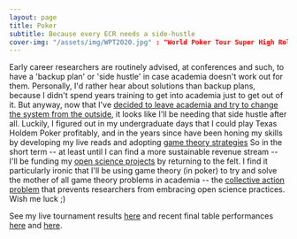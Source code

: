 ```yaml
---
layout: page
title: Poker
subtitle: Because every ECR needs a side-hustle
cover-img: "/assets/img/WPT2020.jpg" : "World Poker Tour Super High Roller Event, Gold Coast (2021)"
---
```


Early career researchers are routinely advised, at conferences and such, to have a 'backup plan' or 'side hustle' in case academia doesn't work out for them. Personally, I'd rather hear about solutions than backup plans, because I didn't spend years training to get into academia just to get out of it. But anyway, now that I've [decided to leave academia and try to change the system from the outside](/about), it looks like I'll be needing that side hustle after all. Luckily, I figured out in my undergraduate days that I could play Texas Holdem Poker profitably, and in the years since have been honing my skills by developing my live reads and adopting [game theory strategies](https://upswingpoker.com/gto-poker-game-theory-optimal-strategy/) So in the short term -- at least until I can find a more sustainable revenue stream -- I'll be funding my [open science projects](/openscience) by returning to the felt. I find it particularly ironic that I'll be using game theory (in poker) to try and solve the mother of all game theory problems in academia -- the [collective action problem](http://gametheory101.com/courses/international-relations-101/collective-action-problems/) that prevents researchers from embracing open science practices. Wish me luck ;) 

See my live tournament results [here](https://pokerdb.thehendonmob.com/player.php?a=r&n=585943) and recent final table performances [here](https://fb.watch/3dq0ZmVWkX/) and [here](https://fb.watch/4f3_JWuVZf/). 
